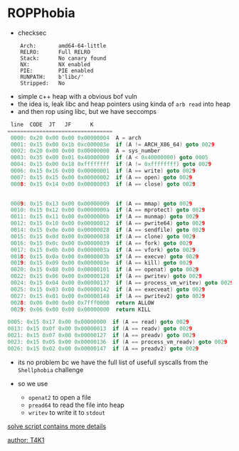 # ROPPhobia
- checksec
```
    Arch:       amd64-64-little
    RELRO:      Full RELRO
    Stack:      No canary found
    NX:         NX enabled
    PIE:        PIE enabled
    RUNPATH:    b'libc/'
    Stripped:   No
```

- simple c++ heap with a obvious bof vuln
- the idea is, leak libc and heap pointers using kinda of `arb read` into heap
- and then rop using libc, but we have seccomps

```c
 line  CODE  JT   JF      K
=================================
 0000: 0x20 0x00 0x00 0x00000004  A = arch
 0001: 0x15 0x00 0x1b 0xc000003e  if (A != ARCH_X86_64) goto 0029
 0002: 0x20 0x00 0x00 0x00000000  A = sys_number
 0003: 0x35 0x00 0x01 0x40000000  if (A < 0x40000000) goto 0005
 0004: 0x15 0x00 0x18 0xffffffff  if (A != 0xffffffff) goto 0029
 0006: 0x15 0x16 0x00 0x00000001  if (A == write) goto 0029
 0007: 0x15 0x15 0x00 0x00000002  if (A == open) goto 0029
 0008: 0x15 0x14 0x00 0x00000003  if (A == close) goto 0029

 
 0009: 0x15 0x13 0x00 0x00000009  if (A == mmap) goto 0029
 0010: 0x15 0x12 0x00 0x0000000a  if (A == mprotect) goto 0029
 0011: 0x15 0x11 0x00 0x0000000b  if (A == munmap) goto 0029
 0012: 0x15 0x10 0x00 0x00000012  if (A == pwrite64) goto 0029
 0014: 0x15 0x0e 0x00 0x00000028  if (A == sendfile) goto 0029
 0015: 0x15 0x0d 0x00 0x00000038  if (A == clone) goto 0029
 0016: 0x15 0x0c 0x00 0x00000039  if (A == fork) goto 0029
 0017: 0x15 0x0b 0x00 0x0000003a  if (A == vfork) goto 0029
 0018: 0x15 0x0a 0x00 0x0000003b  if (A == execve) goto 0029
 0019: 0x15 0x09 0x00 0x0000003e  if (A == kill) goto 0029
 0020: 0x15 0x08 0x00 0x00000101  if (A == openat) goto 0029
 0022: 0x15 0x06 0x00 0x00000128  if (A == pwritev) goto 0029
 0024: 0x15 0x04 0x00 0x00000137  if (A == process_vm_writev) goto 0029
 0025: 0x15 0x03 0x00 0x00000142  if (A == execveat) goto 0029
 0027: 0x15 0x01 0x00 0x00000148  if (A == pwritev2) goto 0029
 0028: 0x06 0x00 0x00 0x7fff0000  return ALLOW
 0029: 0x06 0x00 0x00 0x00000000  return KILL

0005: 0x15 0x17 0x00 0x00000000  if (A == read) goto 0029
0013: 0x15 0x0f 0x00 0x00000013  if (A == readv) goto 0029
0021: 0x15 0x07 0x00 0x00000127  if (A == preadv) goto 0029
0023: 0x15 0x05 0x00 0x00000136  if (A == process_vm_readv) goto 0029
0026: 0x15 0x02 0x00 0x00000147  if (A == preadv2) goto 0029

```

- its no problem bc we have the full list of usefull syscalls from  the `Shellphobia` challenge

- so we use 
  - `openat2` to open a file
  - `pread64` to read the file into heap
  - `writev` to write it to `stdout`

[solve script contains more details](x.py)


[author: T4K1](https://github.com/al-wasmo)
